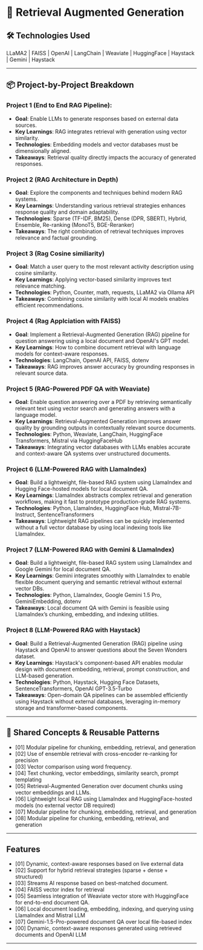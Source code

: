 # 🚀 Retrieval Augmented Generation

## 🛠️ Technologies Used

LLaMA2 | FAISS | OpenAI | LangChain | Weaviate | HuggingFace | Haystack | Gemini | Haystack

---

## 📦 Project-by-Project Breakdown

### Project 1 (End to End RAG Pipeline): 
- **Goal**: Enable LLMs to generate responses based on external data sources.
- **Key Learnings**: RAG integrates retrieval with generation using vector similarity.
- **Technologies**: Embedding models and vector databases must be dimensionally aligned.
- **Takeaways**: Retrieval quality directly impacts the accuracy of generated responses.

### Project 2 (RAG Architecture in Depth)
- **Goal**: Explore the components and techniques behind modern RAG systems.
- **Key Learnings**: Understanding various retrieval strategies enhances response quality and domain adaptability.
- **Technologies**: Sparse (TF-IDF, BM25), Dense (DPR, SBERT), Hybrid, Ensemble, Re-ranking (MonoT5, BGE-Reranker)
- **Takeaways**: The right combination of retrieval techniques improves relevance and factual grounding.

### Project 3 (Rag Cosine similiarity)

- **Goal**: Match a user query to the most relevant activity description using cosine similarity.
- **Key Learnings**: Applying vector-based similarity improves text relevance matching.
- **Technologies**: Python, Counter, math, requests, LLaMA2 via Ollama API
- **Takeaways**: Combining cosine similarity with local AI models enables efficient recommendations.

### Project 4 (Rag Applciation with FAISS)

- **Goal**: Implement a Retrieval-Augmented Generation (RAG) pipeline for question answering using a local document and OpenAI's GPT model.
- **Key Learnings**: How to combine document retrieval with language models for context-aware responses.
- **Technologies**: LangChain, OpenAI API, FAISS, dotenv
- **Takeaways**: RAG improves answer accuracy by grounding responses in relevant source data.

### Project 5 (RAG-Powered PDF QA with Weaviate)

- **Goal**: Enable question answering over a PDF by retrieving semantically relevant text using vector search and generating answers with a language model.
- **Key Learnings**: Retrieval-Augmented Generation improves answer quality by grounding outputs in contextually relevant source documents.
- **Technologies**: Python, Weaviate, LangChain, HuggingFace Transformers, Mistral via HuggingFaceHub
- **Takeaways**: Integrating vector databases with LLMs enables accurate and context-aware QA systems over unstructured documents.

### Project 6 (LLM-Powered RAG with LlamaIndex)

- **Goal**: Build a lightweight, file-based RAG system using LlamaIndex and Hugging Face-hosted models for local document QA.
- **Key Learnings**: LlamaIndex abstracts complex retrieval and generation workflows, making it fast to prototype production-grade RAG systems.
- **Technologies**: Python, LlamaIndex, HuggingFace Hub, Mistral-7B-Instruct, SentenceTransformers
- **Takeaways**: Lightweight RAG pipelines can be quickly implemented without a full vector database by using local indexing tools like LlamaIndex.

### Project 7 (LLM-Powered RAG with Gemini & LlamaIndex)

- **Goal**: Build a lightweight, file-based RAG system using LlamaIndex and Google Gemini for local document QA.
- **Key Learnings**: Gemini integrates smoothly with LlamaIndex to enable flexible document querying and semantic retrieval without external vector DBs.
- **Technologies**: Python, LlamaIndex, Google Gemini 1.5 Pro, GeminiEmbedding, dotenv
- **Takeaways**: Local document QA with Gemini is feasible using LlamaIndex’s chunking, embedding, and indexing utilities.

### Project 8 (LLM-Powered RAG with Haystack)

- **Goal**: Build a Retrieval-Augmented Generation (RAG) pipeline using Haystack and OpenAI to answer questions about the Seven Wonders dataset.
- **Key Learnings**: Haystack's component-based API enables modular design with document embedding, retrieval, prompt construction, and LLM-based generation.
- **Technologies**: Python, Haystack, Hugging Face Datasets, SentenceTransformers, OpenAI GPT-3.5-Turbo
- **Takeaways**: Open-domain QA pipelines can be assembled efficiently using Haystack without external databases, leveraging in-memory storage and transformer-based components.

---

## 🔄 Shared Concepts & Reusable Patterns

- [01] Modular pipeline for chunking, embedding, retrieval, and generation
- [02] Use of ensemble retrieval with cross-encoder re-ranking for precision
- [03] Vector comparison using word frequency.
- [04] Text chunking, vector embeddings, similarity search, prompt templating
- [05] Retrieval-Augmented Generation over document chunks using vector embeddings and LLMs.
- [06] Lightweight local RAG using LlamaIndex and HuggingFace-hosted models (no external vector DB required)  
- [07] Modular pipeline for chunking, embedding, retrieval, and generation
- [08] Modular pipeline for chunking, embedding, retrieval, and generation


---

## Features

- [01] Dynamic, context-aware responses based on live external data
- [02] Support for hybrid retrieval strategies (sparse + dense + structured)
- [03] Streams AI response based on best-matched document.
- [04] FAISS vector index for retrieval
- [05] Seamless integration of Weaviate vector store with HuggingFace for end-to-end document QA.
- [06] Local document loading, embedding, indexing, and querying using LlamaIndex and Mistral LLM  
- [07] Gemini-1.5-Pro-powered document QA over local file-based index
- [00] Dynamic, context-aware responses generated using retrieved documents and OpenAI LLM

---